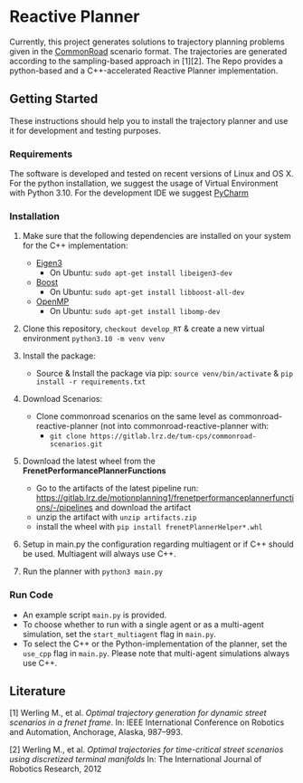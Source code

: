 # Reactive Planner

Currently, this project generates solutions to trajectory planning problems given in the [CommonRoad](https://commonroad.in.tum.de/) scenario format.
The trajectories are generated according to the sampling-based approach in [1][2]. The Repo provides a python-based and a C++-accelerated Reactive Planner implementation.

## Getting Started
These instructions should help you to install the trajectory planner and use it for development and testing purposes.

### Requirements
The software is  developed and tested on recent versions of Linux and OS X.
For the python installation, we suggest the usage of Virtual Environment with Python 3.10.
For the development IDE we suggest [PyCharm](http://www.jetbrains.com/pycharm/)

### Installation

1. Make sure that the following dependencies are installed on your system for the C++ implementation:
   * [Eigen3](https://eigen.tuxfamily.org/dox/) 
     * On Ubuntu: `sudo apt-get install libeigen3-dev`
   * [Boost](https://www.boost.org/)
     * On Ubuntu: `sudo apt-get install libboost-all-dev`
   * [OpenMP](https://www.openmp.org/) 
     * On Ubuntu: `sudo apt-get install libomp-dev`

2. Clone this repository, `checkout develop_RT`  & create a new virtual environment `python3.10 -m venv venv`

3. Install the package:
    * Source & Install the package via pip: `source venv/bin/activate` & `pip install -r requirements.txt`

4. Download Scenarios:
    * Clone commonroad scenarios on the same level as commonroad-reactive-planner (not into commonroad-reactive-planner with: 
      * `git clone https://gitlab.lrz.de/tum-cps/commonroad-scenarios.git`

5. Download the latest wheel from the **FrenetPerformancePlannerFunctions**
    *  Go to the artifacts of the latest pipeline run: https://gitlab.lrz.de/motionplanning1/frenetperformanceplannerfunctions/-/pipelines and download the artifact
    *  unzip the artifact with `unzip artifacts.zip`
    *  install the wheel with `pip install frenetPlannerHelper*.whl`

6. Setup in main.py the configuration regarding multiagent or if C++ should be used. Multiagent will always use C++.

7. Run the planner with `python3 main.py`

### Run Code
* An example script `main.py` is provided.
* To choose whether to run with a single agent or as a multi-agent simulation, set the `start_multiagent` flag in `main.py`.
* To select the C++ or the Python-implementation of the planner, set the `use_cpp` flag in `main.py`. 
  Please note that multi-agent simulations always use C++.

## Literature
[1] Werling M., et al. *Optimal trajectory generation for dynamic street scenarios in a frenet frame*. In: IEEE International Conference on Robotics and Automation, Anchorage, Alaska, 987–993.

[2] Werling M., et al. *Optimal trajectories for time-critical street scenarios using discretized terminal manifolds* In:
The International Journal of Robotics Research, 2012
